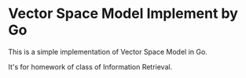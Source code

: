 # Vector Space Model Implement by Go

This is a simple implementation of Vector Space Model in Go.

It's for homework of class of Information Retrieval.
